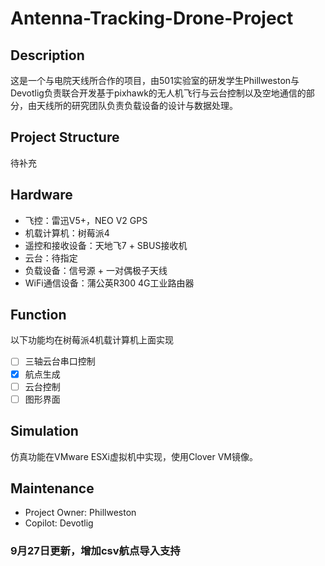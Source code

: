 # Antenna-Tracking-Drone-Project

## Description

这是一个与电院天线所合作的项目，由501实验室的研发学生Phillweston与Devotlig负责联合开发基于pixhawk的无人机飞行与云台控制以及空地通信的部分，由天线所的研究团队负责负载设备的设计与数据处理。

## Project Structure

待补充

## Hardware

- 飞控：雷迅V5+，NEO V2 GPS
- 机载计算机：树莓派4
- 遥控和接收设备：天地飞7 + SBUS接收机
- 云台：待指定
- 负载设备：信号源 + 一对偶极子天线
- WiFi通信设备：蒲公英R300 4G工业路由器

## Function

以下功能均在树莓派4机载计算机上面实现

- [ ] 三轴云台串口控制
- [x] 航点生成
- [ ] 云台控制
- [ ] 图形界面

## Simulation

仿真功能在VMware ESXi虚拟机中实现，使用Clover VM镜像。

## Maintenance

- Project Owner: Phillweston
- Copilot: Devotlig

### 9月27日更新，增加csv航点导入支持